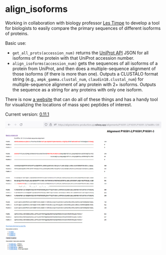 # align_isoforms
Working in collaboration with biology professor [Les Timpe](https://github.com/lestimpe) to develop a tool for biologists to easily compare the primary sequences of different isoforms of proteins.


Basic use:
* `get_all_prots(accession_num)` returns the [UniProt API](https://rest.uniprot.org/docs/#/uniprotkb/searchCursor)
    JSON for all isoforms of the protein with that UniProt accession number.
* `align_isoforms(accession_num)` gets the sequences of all isoforms of a protein from UniProt,
    and then does a multiple-sequence alignment of those isoforms (if there is more than one).
    Outputs a CLUSTALO format string (e.g., `ampk_gamma.clustal_num`, `claudin18.clustal_num`)
    for multiple-sequence alignment of any protein with 2+ isoforms.
    Outputs the sequence as a string for any proteins with only one isoform.

There is now [a website](https://alignisoforms-production.up.railway.app/) that can do all of these things and has a handy tool for visualizing the locations of mass spec peptides of interest.

Current version: [0.11.1](/CHANGELOG.md#0111---2022-12-01)

![Example of alignment with highlighted peptides](/website/alignment%20page%20all_peptides_highlighted.PNG)